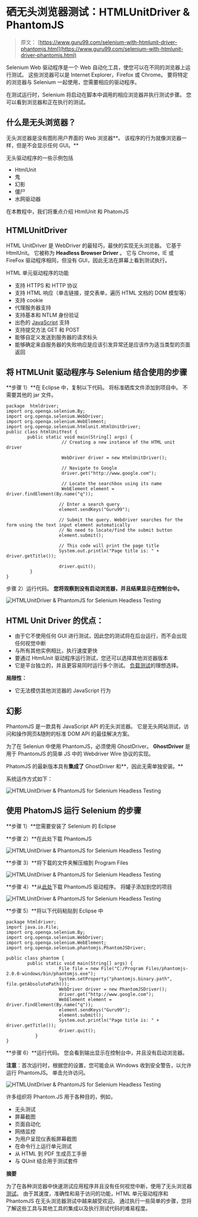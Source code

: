 # 硒无头浏览器测试：HTMLUnitDriver & PhantomJS

> 原文： [https://www.guru99.com/selenium-with-htmlunit-driver-phantomjs.html](https://www.guru99.com/selenium-with-htmlunit-driver-phantomjs.html)

Selenium Web 驱动程序是一个 Web 自动化工具，使您可以在不同的浏览器上运行测试。 这些浏览器可以是 Internet Explorer，Firefox 或 Chrome。 要将特定的浏览器与 Selenium 一起使用，您需要相应的驱动程序。

在测试运行时，Selenium 将启动在脚本中调用的相应浏览器并执行测试步骤。 您可以看到浏览器和正在执行的测试。

## 什么是无头浏览器？

无头浏览器是没有图形用户界面的 Web 浏览器**。 该程序的行为就像浏览器一样，但是不会显示任何 GUI。**

无头驱动程序的一些示例包括

*   HtmlUnit
*   鬼
*   幻影
*   僵尸
*   水网驱动器

在本教程中，我们将重点介绍 HtmlUnit 和 PhatomJS

## HTMLUnitDriver

HTML UnitDriver 是 WebDriver 的最轻巧，最快的实现无头浏览器。 它基于 HtmlUnit。 它被称为 **Headless Browser Driver** 。 它与 Chrome，IE 或 FireFox 驱动程序相同，但没有 GUI，因此无法在屏幕上看到测试执行。

HTML 单元驱动程序的功能

*   支持 HTTPS 和 HTTP 协议
*   支持 HTML 响应（单击链接，提交表单，遍历 HTML 文档的 DOM 模型等）
*   支持 cookie
*   代理服务器支持
*   支持基本和 NTLM 身份验证
*   出色的 [JavaScript](/interactive-javascript-tutorials.html) 支持
*   支持提交方法 GET 和 POST
*   能够自定义发送到服务器的请求标头
*   能够确定来自服务器的失败响应是应该引发异常还是应该作为适当类型的页面返回

## 将 HTMLUnit 驱动程序与 Selenium 结合使用的步骤

**步骤 1）**在 Eclipse 中，复制以下代码。 将标准硒库文件添加到项目中。 不需要其他的 jar 文件。

```
package  htmldriver;
import org.openqa.selenium.By;		
import org.openqa.selenium.WebDriver;
import org.openqa.selenium.WebElement;	
import org.openqa.selenium.htmlunit.HtmlUnitDriver;		
public class htmlUnitYest {				
		public static void main(String[] args) {
                     // Creating a new instance of the HTML unit driver

                     WebDriver driver = new HtmlUnitDriver();

           		     // Navigate to Google		
                     driver.get("http://www.google.com");					

					 // Locate the searchbox using its name		
                     WebElement element = driver.findElement(By.name("q"));	

                    // Enter a search query		
                    element.sendKeys("Guru99");	

		            // Submit the query. Webdriver searches for the form using the text input element automatically		
                    // No need to locate/find the submit button		
                    element.submit();			

            		// This code will print the page title		
                    System.out.println("Page title is: " + driver.getTitle());		

                    driver.quit();			
         }		
}

```

步骤 2）运行代码。 **您将观察到没有启动浏览器，并且结果显示在控制台中。**

![HTMLUnitDriver & PhantomJS for Selenium Headless Testing](img/fbdf41c7eb3cb981155be4d3acfce5e9.png "Selenium with HTMLUnitDriver & PhantomJS")

## HTML Unit Driver 的优点：

*   由于它不使用任何 GUI 进行测试，因此您的测试将在后台运行，而不会出现任何视觉中断
*   与所有其他实例相比，执行速度更快
*   要通过 HtmlUnit 驱动程序运行测试，您还可以选择其他浏览器版本
*   它是平台独立的，并且更容易同时运行多个测试。 [负载测试](/load-testing-tutorial.html)的理想选择。

**局限性：**

*   它无法模仿其他浏览器的 JavaScript 行为

## 幻影

PhantomJS 是一款具有 JavaScript API 的无头浏览器。 它是无头网站测试，访问和操作网页&随附的标准 DOM API 的最佳解决方案。

为了在 Seleniun 中使用 PhantomJS，必须使用 GhostDriver。 **GhostDriver** 是用于 PhantomJS 的简单 JS 中的 Webdriver Wire 协议的实现。

PhatomJS 的最新版本具有**集成了** GhostDriver 和**，因此无需单独安装。**

系统运作方式如下：

![HTMLUnitDriver & PhantomJS for Selenium Headless Testing](img/142e211dd868d1d7a011225806bd8e28.png "Selenium with HTMLUnitDriver & PhantomJS")

## 使用 PhatomJS 运行 Selenium 的步骤

**步骤 1）**您需要安装了 Selenium 的 Eclipse

**步骤 2）**在此处下载 PhantomJS[](https://phantomjs.org/download.html)

![HTMLUnitDriver & PhantomJS for Selenium Headless Testing](img/d6fa9f45a657453d8b417ca4c964a064.png "Selenium with HTMLUnitDriver & PhantomJS")

**步骤 3）**将下载的文件夹解压缩到 Program Files

![HTMLUnitDriver & PhantomJS for Selenium Headless Testing](img/8cf8f38452ca63f1f9733f74c841255c.png "Selenium with HTMLUnitDriver & PhantomJS")

**步骤 4）**从[此处](http://mvnrepository.com/artifact/com.github.detro.ghostdriver/phantomjsdriver/1.1.0)下载 PhantomJS 驱动程序。 将罐子添加到您的项目

![HTMLUnitDriver & PhantomJS for Selenium Headless Testing](img/7b57b6dc8121f86a0224d58e1cd706e1.png "Selenium with HTMLUnitDriver & PhantomJS")

**步骤 5）**将以下代码粘贴到 Eclipse 中

```
package htmldriver;	
import java.io.File;
import org.openqa.selenium.By;
import org.openqa.selenium.WebDriver;
import org.openqa.selenium.WebElement;
import org.openqa.selenium.phantomjs.PhantomJSDriver;	

public class phantom {				
		public static void main(String[] args) {
        	        File file = new File("C:/Program Files/phantomjs-2.0.0-windows/bin/phantomjs.exe");				
                    System.setProperty("phantomjs.binary.path", file.getAbsolutePath());		
                    WebDriver driver = new PhantomJSDriver();	
                    driver.get("http://www.google.com");         
                    WebElement element = driver.findElement(By.name("q"));	
                    element.sendKeys("Guru99");					
                    element.submit();         			
                    System.out.println("Page title is: " + driver.getTitle());		
                    driver.quit();			
           }		
}
```

**步骤 6）**运行代码。 您会看到输出显示在控制台中，并且没有启动浏览器。

**注意**：首次运行时，根据您的设置，您可能会从 Windows 收到安全警告，以允许运行 PhantomJS。 单击允许访问。

![HTMLUnitDriver & PhantomJS for Selenium Headless Testing](img/a82f96243141c63bb885be0a4f6741e5.png "Selenium with HTMLUnitDriver & PhantomJS")

许多组织将 Phantom.JS 用于各种目的，例如，

*   无头测试
*   屏幕截图
*   页面自动化
*   网络监控
*   为用户呈现仪表板屏幕截图
*   在命令行上运行单元测试
*   从 HTML 到 PDF 生成员工手册
*   与 QUnit 结合用于测试套件

**摘要**

为了在各种浏览器中快速测试应用程序并且没有任何视觉中断，使用了无头浏览器[测试](/software-testing.html)。 由于其速度，准确性和易于访问的功能，HTML 单元驱动程序和 PhantomJS 在无头浏览器测试中越来越受欢迎。 通过执行一些简单的步骤，您将了解这些工具与其他工具的集成以及执行测试代码的难易程度。